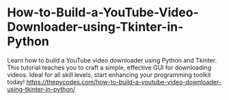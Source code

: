 # How-to-Build-a-YouTube-Video-Downloader-using-Tkinter-in-Python
Learn how to build a YouTube video downloader using Python and Tkinter. This tutorial teaches you to craft a simple, effective GUI for downloading videos. Ideal for all skill levels, start enhancing your programming toolkit today!
https://thepycodes.com/how-to-build-a-youtube-video-downloader-using-tkinter-in-python/
